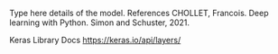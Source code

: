 Type here details of the model.
References
CHOLLET, Francois. Deep learning with Python. Simon and Schuster, 2021.

Keras Library Docs
https://keras.io/api/layers/
